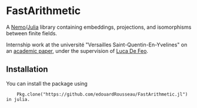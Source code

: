 # FastArithmetic

A [Nemo](http://nemocas.org/)/[Julia](http://julialang.org/) library containing embeddings, projections, and isomorphisms between finite fields.

Internship work at the université "Versailles Saint-Quentin-En-Yvelines" on an [academic paper](http://defeo.lu/#research), under the supervision of [Luca De Feo](http://defeo.lu/).

## Installation 

You can install the package using

		Pkg.clone("https://github.com/edouardRousseau/FastArithmetic.jl") in julia.
